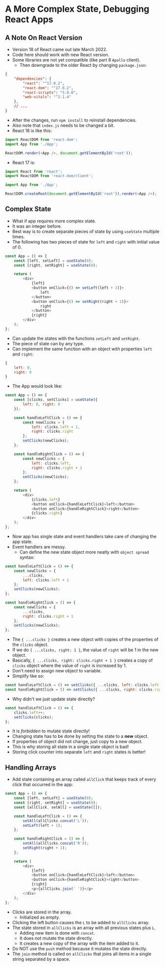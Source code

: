 # A More Complex State, Debugging React Apps

## A Note On React Version
- Version 18 of React came out late March 2022.
- Code here should work with new React version.
- Some libraries are not yet compatible (like part 8 `Apollo` client).
    - Then downgrade to the older React by changing `package.json`:
```json
{
    "dependencies": {
        "react": "^17.0.2",
        "react-dom": "^17.0.2",
        "react-scripts": "5.0.0",
        "web-vitals": "^2.1.4"
    },
    // ...
}
```
- After the changes, run `npm install` to reinstall dependencies.
- Also note that `index.js` needs to be changed a bit.
- React 18 is like this:
```javascript
import ReactDOM from 'react-dom';
import App from './App';

ReactDOM.render(<App />, document.getElementById('root'));
```
- React 17 is:
```javascript
import React from 'react';
import ReactDOM from 'react-dom/client';

import App from './App';

ReactDOM.createRoot(document.getElementById('root')).render(<App />);
```


## Complex State
- What if app requires more complex state.
- It was an integer before.
- Best way is to create separate pieces of state by using `useState` multiple times.
- The following has two pieces of state for `left` and `right` with initial value of 0.
```javascript
const App = () => {
    const [left, setLeft] = useState(0);
    const [right, setRight] = useState(0);

    return (
        <div>
            {left}
            <button onClick={() => setLeft(left + 1)}>
                left
            </button>
            <button onClick={() => setRight(right + 1)}>
                right
            </button>
            {right}
        </div>
    );
};
```
- Can update the states with the functions `setLeft` and `setRight`.
- The piece of state can by any type.
- Can implement the same function with an object with properties `left` and `right`:
```javascript
{
    left: 0,
    right: 0
}
```
- The App would look like:
```javascript
const App = () => {
    const [clicks, setClicks] = useState({
        left: 0, right: 0
    });

    const handleLeftClick = () => {
        const newClicks = {
            left: clicks.left + 1,
            right: clicks.right
        };
        setClicks(newClicks);
    };

    const handleRightClick = () => {
        const newClicks = {
            left: clicks.left,
            right: clicks.right + 1
        };
        setClicks(newClicks);
    };

    return (
        <div>
            {clicks.left}
            <button onClick={handleLeftClick}>left</button>
            <button onClick={handleRightClick}>right</button>
            {clicks.right}
        </div>
    );
};
```
- Now app has single state and event handlers take care of changing the app state.
- Event handlers are messy.
    - Can define the new state object more neatly with `object spread` syntax:
```javascript
const handleLeftClick = () => {
    const newClicks = {
        ...clicks,
        left: clicks.left + 1
    };
    setClicks(newClicks);
};

const handleRightClick = () => {
    const newClicks = {
        ...clicks,
        right: clicks.right + 1
    };
    setClicks(newClicks);
};
```
- The `{ ...clicks }` creates a new object with copies of the properties of the `clicks` object.
- If we do `{ ...clicks, right: 1 }`, the value of `right` will be 1 in the new object.
- Basically, `{ ...clicks, right: clicks.right + 1 }` creates a copy of `clicks` object where the value of `right` is increased by 1.
- Don't need to assign new object to variable.
- Simplify like so:
```javascript
const handleLeftClick = () => setClicks({ ...clicks, left: clicks.left + 1 });
const handleRightClick = () => setClicks({ ...clicks, right: clicks.right + 1 });
```
- Why didn't we just update state directly?
```javascript
const handleLeftClick = () => {
    clicks.left++;
    setClicks(clicks);
};
```
- It is *forbidden* to mutate state directly!
- Changing state has to be done by setting the state to a **new** object.
- If properties of object did not change, just copy to a new object.
- This is why storing all state in a single state object is bad!
- Storing click counter into separate `left` and `right` states is better!


## Handling Arrays
- Add state containing an array called `allClick` that keeps track of every click that occurred in the app:
```javascript
const App = () => {
    const [left, setLeft] = useState(0);
    const [right, setRight] = useState(0);
    const [allClick, setAll] = useState([]);

    const handleLeftClick = () => {
        setAll(allClicks.concat('L'));
        setLeft(left + 1);
    };

    const handleRightClick = () => {
        setAll(allClicks.concat('R'));
        setRight(right + 1);
    };

    return (
        <div>
            {left}
            <button onClick={handleLeftClick}>left</button>
            <button onClick={handleRightClick}>right</button>
            {right}
            <p>{allClicks.join(' ')}</p>
        </div>
    );
};
```
- Clicks are stored in the array.
    - Initialized as empty.
- Clicking the left button causes the `L` to be added to `allClicks` array.
- The state stored in `allClicks` is an array with all previous states plus `L`.
    - Adding new item is done with `concat`.
    - It does not mutate the state directly.
    - It creates a new copy of the array with the item added to it.
- Do NOT use the `push` method because it mutates the state directly.
- The `join` method is called on `allClicks` that joins all items in a single string separated by a space.


